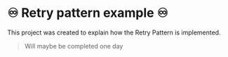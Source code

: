 # ♾️ Retry pattern example ♾️ 

This project was created to explain how the Retry Pattern is implemented.

> Will maybe be completed one day

